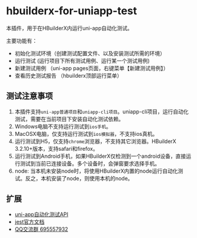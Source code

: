 # hbuilderx-for-uniapp-test

本插件，用于在HBuilderX内运行uni-app自动化测试。

主要功能有：

- 初始化测试环境（创建测试配置文件、以及安装测试所需的环境）
- 运行测试 (运行项目下所有测试用例、运行某一个测试用例)
- 新建测试用例 （uni-app pages页面，右键菜单【新建测试用例】）
- 查看历史测试报告 （hbuilderx顶部运行菜单）

## 测试注意事项

1. 本插件支持`uni-app普通项目`和`uniapp-cli项目`。uniapp-cli项目，运行自动化测试，需要在当前项目下安装自动化测试依赖。
2. Windows电脑不支持运行测试到`ios手机`。
3. MacOSX电脑，仅支持运行测试到`ios模拟器`，不支持ios真机。
4. 运行测试到H5，仅支持`chrome`浏览器，不支持其它浏览器。HBuilderX 3.2.10+版本，支持safari和firefox。 
5. 运行测试到Android手机，如果HBuilderX仅检测到一个android设备，直接运行测试到当前已连接设备。多个设备时，会弹窗要求选择手机。
6. node: 当本机未安装node时，将使用HBuilderX内置的node运行自动化测试。反之，本机安装了node，则使用本机的node。

## 扩展

- [uni-app自动化测试API](https://uniapp.dcloud.io/collocation/auto/quick-start)
- [jest官方文档](https://www.jestjs.cn/)
- [QQ交流群 695557932](https://qm.qq.com/cgi-bin/qm/qr?k=7uTgM9atb5lWFbZyoMiVtHrYz4DuQbt4&jump_from=webapi)